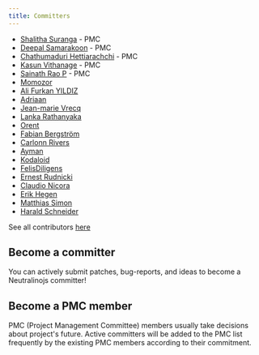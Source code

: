 ```yaml
---
title: Committers
---
```


- [Shalitha Suranga](https://github.com/shalithasuranga) - PMC
- [Deepal Samarakoon](https://github.com/deepz123) - PMC
- [Chathumaduri Hettiarachchi](https://github.com/Chathumaduri456) - PMC
- [Kasun Vithanage](https://github.com/kasvith) - PMC
- [Sainath Rao P](https://github.com/pathange-s) - PMC
- [Momozor](https://github.com/momozor)
- [Ali Furkan YILDIZ](https://github.com/uAliFurkanY)
- [Adriaan](https://github.com/hypherionmc)
- [Jean-marie Vrecq](https://github.com/corbane)
- [Lanka Rathanyaka](https://github.com/Lahirutech)
- [Orent](https://github.com/orent)
- [Fabian Bergström](https://github.com/fabjan)
- [Carlonn Rivers](https://github.com/danidre14)
- [Ayman](https://github.com/Ayman161803)
- [Kodaloid](https://github.com/kodaloid)
- [FelisDiligens](https://github.com/FelisDiligens)
- [Ernest Rudnicki](https://github.com/ernest-rudnicki)
- [Claudio Nicora](https://github.com/nicorac)
- [Erik Hegen](https://github.com/ratatoeskr666)
- [Matthias Simon](https://github.com/simomat)
- [Harald Schneider](https://github.com/hschneider)

See all contributors [here](https://github.com/neutralinojs/neutralinojs/graphs/contributors)

## Become a committer

You can actively submit patches, bug-reports, and ideas to become a Neutralinojs committer!

## Become a PMC member

PMC (Project Management Committee) members usually take decisions about project's future.
Active committers will be added to the PMC list frequently by the existing PMC members
according to their commitment.
